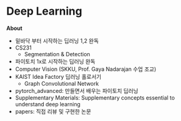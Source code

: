 # Deep Learning


**About**
- 밑바닥 부터 시작하는 딥러닝 1,2 완독
- CS231
  - Segmentation & Detection
- 파이토치 1x로 시작하는 딥러닝 완독
- Computer Vision (SKKU, Prof. Gaya Nadarajan 수업 조교)
- KAIST Idea Factory 딥러닝 홀로서기
  - Graph Convolutional Network
- pytorch_advanced: 만들면서 배우는 파이토치 딥러닝
- Supplementary Materials: Supplementary concepts essential to understand deep learning
- papers: 직접 리뷰 및 구현한 논문
